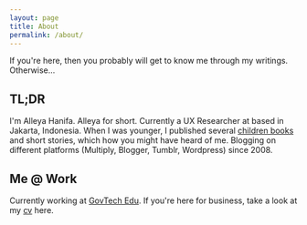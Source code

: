 ```yaml
---
layout: page
title: About
permalink: /about/
---
```

If you're here, then you probably will get to know me through my writings. Otherwise...

## TL;DR
I'm Alleya Hanifa. Alleya for short. Currently a UX Researcher at based in Jakarta, Indonesia. When I was younger, I published several [children books](https://www.goodreads.com/author/show/3348307.Alline) and short stories, which how you might have heard of me. Blogging on different platforms (Multiply, Blogger, Tumblr, Wordpress) since 2008.

## Me @ Work
Currently working at [GovTech Edu](govtechedu.id). If you're here for business, take a look at my [cv](/cv/) here.

